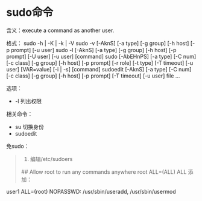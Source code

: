 # sudo命令

含义：execute a command as another user.

格式： sudo -h \| -K \| -k \| -V sudo -v \[-AknS\] \[-a type\] \[-g group\] \[-h host\] \[-p prompt\] \[-u user\] sudo -l \[-AknS\] \[-a type\] \[-g group\] \[-h host\] \[-p prompt\] \[-U user\] \[-u user\] \[command\] sudo \[-AbEHnPS\] \[-a type\] \[-C num\] \[-c class\] \[-g group\] \[-h host\] \[-p prompt\] \[-r role\] \[-t type\] \[-T timeout\] \[-u user\] \[VAR=value\] \[-i \| -s\] \[command\] sudoedit \[-AknS\] \[-a type\] \[-C num\] \[-c class\] \[-g group\] \[-h host\] \[-p prompt\] \[-T timeout\] \[-u user\] file ...

选项：

* -l 列出权限

相关命令：

* su 切换身份
* sudoedit 

免sudo：

> 1. 编辑/etc/sudoers
>
> \#\# Allow root to run any commands anywhere root ALL=\(ALL\) ALL 添加：

user1 ALL=\(root\) NOPASSWD: /usr/sbin/useradd, /usr/sbin/usermod

